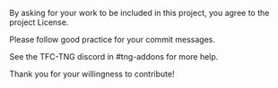 By asking for your work to be included in this project, you agree to the project License.

Please follow good practice for your commit messages.

See the TFC-TNG discord in #tng-addons for more help.

Thank you for your willingness to contribute!